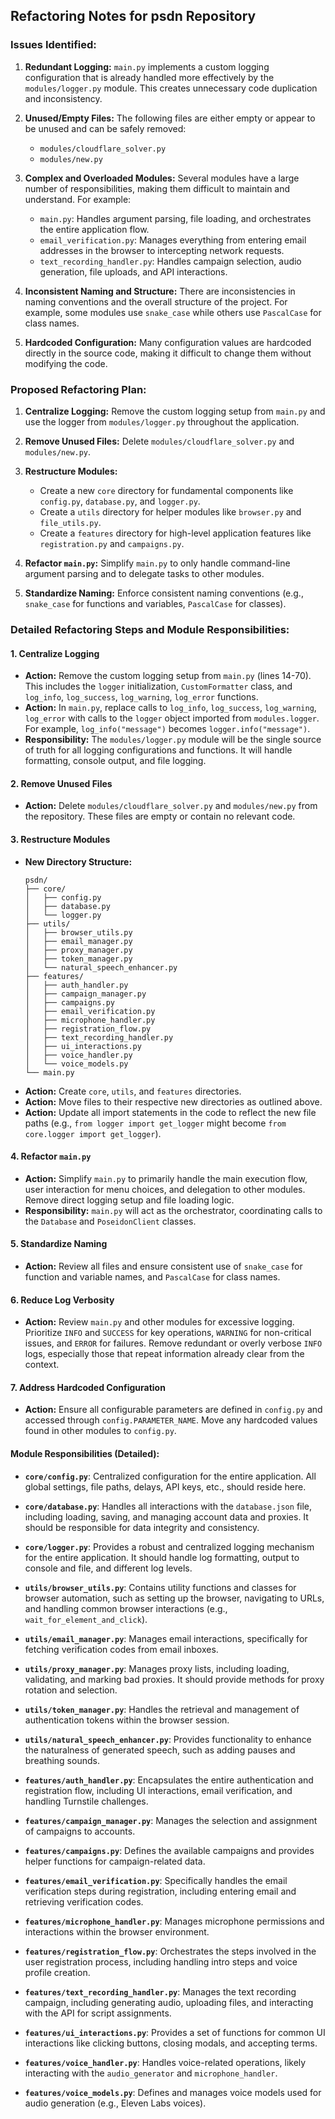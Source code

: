 ## Refactoring Notes for psdn Repository

### Issues Identified:

1.  **Redundant Logging:** `main.py` implements a custom logging configuration that is already handled more effectively by the `modules/logger.py` module. This creates unnecessary code duplication and inconsistency.

2.  **Unused/Empty Files:** The following files are either empty or appear to be unused and can be safely removed:
    *   `modules/cloudflare_solver.py`
    *   `modules/new.py`

3.  **Complex and Overloaded Modules:** Several modules have a large number of responsibilities, making them difficult to maintain and understand. For example:
    *   `main.py`: Handles argument parsing, file loading, and orchestrates the entire application flow.
    *   `email_verification.py`: Manages everything from entering email addresses in the browser to intercepting network requests.
    *   `text_recording_handler.py`: Handles campaign selection, audio generation, file uploads, and API interactions.

4.  **Inconsistent Naming and Structure:** There are inconsistencies in naming conventions and the overall structure of the project. For example, some modules use `snake_case` while others use `PascalCase` for class names.

5.  **Hardcoded Configuration:** Many configuration values are hardcoded directly in the source code, making it difficult to change them without modifying the code.

### Proposed Refactoring Plan:

1.  **Centralize Logging:** Remove the custom logging setup from `main.py` and use the logger from `modules/logger.py` throughout the application.

2.  **Remove Unused Files:** Delete `modules/cloudflare_solver.py` and `modules/new.py`.

3.  **Restructure Modules:**
    *   Create a new `core` directory for fundamental components like `config.py`, `database.py`, and `logger.py`.
    *   Create a `utils` directory for helper modules like `browser.py` and `file_utils.py`.
    *   Create a `features` directory for high-level application features like `registration.py` and `campaigns.py`.

4.  **Refactor `main.py`:** Simplify `main.py` to only handle command-line argument parsing and to delegate tasks to other modules.

5.  **Standardize Naming:** Enforce consistent naming conventions (e.g., `snake_case` for functions and variables, `PascalCase` for classes).




### Detailed Refactoring Steps and Module Responsibilities:

#### 1. Centralize Logging
*   **Action:** Remove the custom logging setup from `main.py` (lines 14-70). This includes the `logger` initialization, `CustomFormatter` class, and `log_info`, `log_success`, `log_warning`, `log_error` functions.
*   **Action:** In `main.py`, replace calls to `log_info`, `log_success`, `log_warning`, `log_error` with calls to the `logger` object imported from `modules.logger`. For example, `log_info("message")` becomes `logger.info("message")`.
*   **Responsibility:** The `modules/logger.py` module will be the single source of truth for all logging configurations and functions. It will handle formatting, console output, and file logging.

#### 2. Remove Unused Files
*   **Action:** Delete `modules/cloudflare_solver.py` and `modules/new.py` from the repository. These files are empty or contain no relevant code.

#### 3. Restructure Modules
*   **New Directory Structure:**
    ```
    psdn/
    ├── core/
    │   ├── config.py
    │   ├── database.py
    │   └── logger.py
    ├── utils/
    │   ├── browser_utils.py
    │   ├── email_manager.py
    │   ├── proxy_manager.py
    │   ├── token_manager.py
    │   └── natural_speech_enhancer.py
    ├── features/
    │   ├── auth_handler.py
    │   ├── campaign_manager.py
    │   ├── campaigns.py
    │   ├── email_verification.py
    │   ├── microphone_handler.py
    │   ├── registration_flow.py
    │   ├── text_recording_handler.py
    │   ├── ui_interactions.py
    │   ├── voice_handler.py
    │   └── voice_models.py
    └── main.py
    ```
*   **Action:** Create `core`, `utils`, and `features` directories.
*   **Action:** Move files to their respective new directories as outlined above.
*   **Action:** Update all import statements in the code to reflect the new file paths (e.g., `from logger import get_logger` might become `from core.logger import get_logger`).

#### 4. Refactor `main.py`
*   **Action:** Simplify `main.py` to primarily handle the main execution flow, user interaction for menu choices, and delegation to other modules. Remove direct logging setup and file loading logic.
*   **Responsibility:** `main.py` will act as the orchestrator, coordinating calls to the `Database` and `PoseidonClient` classes.

#### 5. Standardize Naming
*   **Action:** Review all files and ensure consistent use of `snake_case` for function and variable names, and `PascalCase` for class names.

#### 6. Reduce Log Verbosity
*   **Action:** Review `main.py` and other modules for excessive logging. Prioritize `INFO` and `SUCCESS` for key operations, `WARNING` for non-critical issues, and `ERROR` for failures. Remove redundant or overly verbose `INFO` logs, especially those that repeat information already clear from the context.

#### 7. Address Hardcoded Configuration
*   **Action:** Ensure all configurable parameters are defined in `config.py` and accessed through `config.PARAMETER_NAME`. Move any hardcoded values found in other modules to `config.py`.

#### Module Responsibilities (Detailed):

*   **`core/config.py`**: Centralized configuration for the entire application. All global settings, file paths, delays, API keys, etc., should reside here.
*   **`core/database.py`**: Handles all interactions with the `database.json` file, including loading, saving, and managing account data and proxies. It should be responsible for data integrity and consistency.
*   **`core/logger.py`**: Provides a robust and centralized logging mechanism for the entire application. It should handle log formatting, output to console and file, and different log levels.

*   **`utils/browser_utils.py`**: Contains utility functions and classes for browser automation, such as setting up the browser, navigating to URLs, and handling common browser interactions (e.g., `wait_for_element_and_click`).
*   **`utils/email_manager.py`**: Manages email interactions, specifically for fetching verification codes from email inboxes.
*   **`utils/proxy_manager.py`**: Manages proxy lists, including loading, validating, and marking bad proxies. It should provide methods for proxy rotation and selection.
*   **`utils/token_manager.py`**: Handles the retrieval and management of authentication tokens within the browser session.
*   **`utils/natural_speech_enhancer.py`**: Provides functionality to enhance the naturalness of generated speech, such as adding pauses and breathing sounds.

*   **`features/auth_handler.py`**: Encapsulates the entire authentication and registration flow, including UI interactions, email verification, and handling Turnstile challenges.
*   **`features/campaign_manager.py`**: Manages the selection and assignment of campaigns to accounts.
*   **`features/campaigns.py`**: Defines the available campaigns and provides helper functions for campaign-related data.
*   **`features/email_verification.py`**: Specifically handles the email verification steps during registration, including entering email and retrieving verification codes.
*   **`features/microphone_handler.py`**: Manages microphone permissions and interactions within the browser environment.
*   **`features/registration_flow.py`**: Orchestrates the steps involved in the user registration process, including handling intro steps and voice profile creation.
*   **`features/text_recording_handler.py`**: Manages the text recording campaign, including generating audio, uploading files, and interacting with the API for script assignments.
*   **`features/ui_interactions.py`**: Provides a set of functions for common UI interactions like clicking buttons, closing modals, and accepting terms.
*   **`features/voice_handler.py`**: Handles voice-related operations, likely interacting with the `audio_generator` and `microphone_handler`.
*   **`features/voice_models.py`**: Defines and manages voice models used for audio generation (e.g., Eleven Labs voices).

